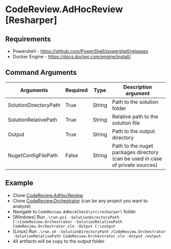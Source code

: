 # CodeReview.AdHocReview [Resharper]

## Requirements

- Powershell - https://github.com/PowerShell/powershell/releases
- Docker Engine - https://docs.docker.com/engine/install/

## Command Arguments

| Arguments                  | Required | Type   | Description argument                                                          |
|----------------------------|----------|--------|-------------------------------------------------------------------------------|
| SolutionDirectoryPath      | True     | String | Path to the solution folder                                                   |
| SolutionRelativePath       | True     | String | Relative path to the solution file                                            |
| Output                     | True     | String | Path to the output directory                                                  |
| NugetConfigFilePath        | False    | String | Path to the nuget packages directory (can be used in case of private sources) |

## Example

- Clone [CodeReview.AdHocReview](https://github.com/GodelTech/CodeReview.AdHocReview)
- Clone [CodeReview.Orchestrator](https://github.com/GodelTech/CodeReview.Orchestrator) (can be any project you want to analyze)
- Navigate to `CodeReview.AdHockCheck\src\resharper\` folder
- [Windows] Run `.\run.ps1 -SolutionDirectoryPath C:\CodeReview.Orchestrator -SolutionRelativePath CodeReview.Orchestrator.sln -Output C:\output`
- [Linux] Run `.\run.sh -SolutionDirectoryPath /CodeReview.Orchestrator -SolutionRelativePath CodeReview.Orchestrator.sln -Output /output`
- All artifacts will be copy to the output folder 